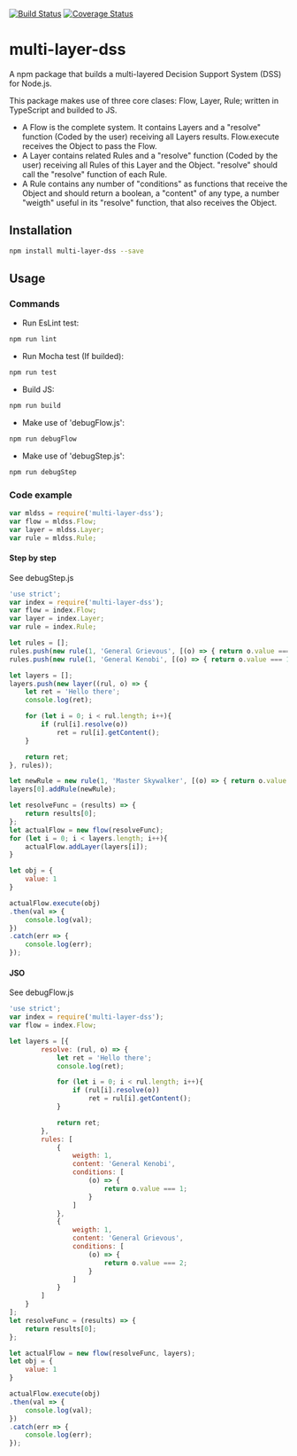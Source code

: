 [![Build Status](https://travis-ci.org/Brisingeros/multi-layer-dss.svg?branch=master)](https://travis-ci.org/Brisingeros/multi-layer-dss)
[![Coverage Status](https://coveralls.io/repos/github/Brisingeros/multi-layer-dss/badge.svg)](https://coveralls.io/github/Brisingeros/multi-layer-dss)

# multi-layer-dss

A npm package that builds a multi-layered Decision Support System (DSS) for Node.js.

This package makes use of three core clases: Flow, Layer, Rule; written in TypeScript and builded to JS.

* A Flow is the complete system. It contains Layers and a "resolve" function (Coded by the user) receiving all Layers results. Flow.execute receives the Object to pass the Flow.
* A Layer contains related Rules and a "resolve" function (Coded by the user) receiving all Rules of this Layer and the Object. "resolve" should call the "resolve" function of each Rule.
* A Rule contains any number of "conditions" as functions that receive the Object and should return a boolean, a "content" of any type, a number "weigth" useful in its "resolve" function, that also receives the Object.

## Installation

```sh
npm install multi-layer-dss --save
```
## Usage

### Commands
* Run EsLint test:

```sh
npm run lint
```

* Run Mocha test (If builded):

```sh
npm run test
```

* Build JS:

```sh
npm run build
```

* Make use of 'debugFlow.js':

```sh
npm run debugFlow
```

* Make use of 'debugStep.js':

```sh
npm run debugStep
```
### Code example

```javascript
var mldss = require('multi-layer-dss');
var flow = mldss.Flow;
var layer = mldss.Layer;
var rule = mldss.Rule;
```

#### Step by step

See debugStep.js

```javascript
'use strict';
var index = require('multi-layer-dss');
var flow = index.Flow;
var layer = index.Layer;
var rule = index.Rule;

let rules = [];
rules.push(new rule(1, 'General Grievous', [(o) => { return o.value === 2; }]));
rules.push(new rule(1, 'General Kenobi', [(o) => { return o.value === 1; }]));

let layers = [];
layers.push(new layer((rul, o) => {
    let ret = 'Hello there';
    console.log(ret);

    for (let i = 0; i < rul.length; i++){
        if (rul[i].resolve(o))
            ret = rul[i].getContent();
    }

    return ret;
}, rules));

let newRule = new rule(1, 'Master Skywalker', [(o) => { return o.value === 3; }]);
layers[0].addRule(newRule);

let resolveFunc = (results) => {
    return results[0];
};
let actualFlow = new flow(resolveFunc);
for (let i = 0; i < layers.length; i++){
    actualFlow.addLayer(layers[i]);
}

let obj = {
    value: 1
}

actualFlow.execute(obj)
.then(val => {
    console.log(val);
})
.catch(err => {
    console.log(err);
});
```

#### JSO

See debugFlow.js

```javascript
'use strict';
var index = require('multi-layer-dss');
var flow = index.Flow;

let layers = [{
        resolve: (rul, o) => {
            let ret = 'Hello there';
            console.log(ret);

            for (let i = 0; i < rul.length; i++){
                if (rul[i].resolve(o))
                    ret = rul[i].getContent();
            }

            return ret;
        },
        rules: [
            {
                weigth: 1,
                content: 'General Kenobi',
                conditions: [
                    (o) => {
                        return o.value === 1;
                    }
                ]
            },
            {
                weigth: 1,
                content: 'General Grievous',
                conditions: [
                    (o) => {
                        return o.value === 2;
                    }
                ]
            }
        ]
    }
];
let resolveFunc = (results) => {
    return results[0];
};

let actualFlow = new flow(resolveFunc, layers);
let obj = {
    value: 1
}

actualFlow.execute(obj)
.then(val => {
    console.log(val);
})
.catch(err => {
    console.log(err);
});
```